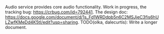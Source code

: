 Audio service provides core audio functionality.
Work in progress, the tracking bug: https://crbug.com/id=792441.
The design doc: https://docs.google.com/document/d/1s_Fd1WRDdpb5n6C2MSJjeC3fis6hULZwfKMeDd4K5tI/edit?usp=sharing.
TODO(olka, dalecurtis): Write a longer document.
